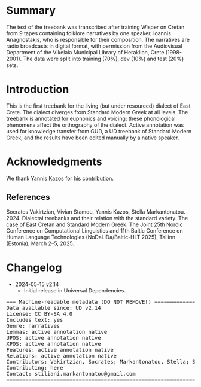 # Summary

The text of the treebank was transcribed after training Wisper on Cretan from 9 tapes containing  folklore narratives by one speaker, Ioannis Anagnostakis, who is responsible for their composition. The narratives are radio broadcasts in digital format, with permission from the Audiovisual Department of the Vikelaia Municipal Library of Heraklion, Crete (1998-2001).
The data were split into  training (70%),  dev (10%) and  test (20%) sets. 




# Introduction

This is the first treebank for the living (but under resourced) dialect of East Crete. The dialect diverges from Standard Modern Greek at all levels. The treebank is annotated for euphonics and voicing; these phonological phenomena affect the orthography of the dialect. Active annotation was used for knowledge transfer from GUD, a UD treebank of Standard Modern Greek, and the results have been edited manually by a native speaker. 


# Acknowledgments

We thank Yannis Kazos for his contribution. 

## References

Socrates Vakirtzian, Vivian Stamou, Yannis Kazos,  Stella Markantonatou. 2024. Dialectal treebanks and their relation with the standard variety: The case of East Cretan and Standard Modern Greek. The Joint 25th Nordic Conference on Computational Linguistics and 11th Baltic Conference on Human Language Technologies (NoDaLiDa/Baltic-HLT 2025), Tallinn (Estonia), March 2–5, 2025.


# Changelog

* 2024-05-15 v2.14
  * Initial release in Universal Dependencies.


<pre>
=== Machine-readable metadata (DO NOT REMOVE!) ================================
Data available since: UD v2.14
License: CC BY-SA 4.0
Includes text: yes
Genre: narratives
Lemmas: active annotation native
UPOS: active annotation native
XPOS: active annotation native
Features: active annotation native
Relations: active annotation native
Contributors: Vakirtzian, Socrates; Markantonatou, Stella; Stamou, Vivian;
Contributing: here
Contact: stiliani.markantonatou@gmail.com
===============================================================================
</pre>
